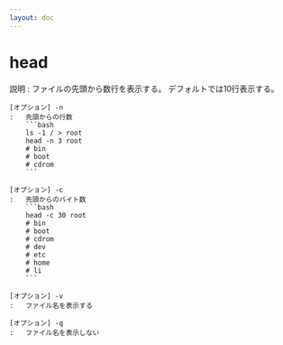 ```yaml
---
layout: doc
---
```


# head
説明
:   ファイルの先頭から数行を表示する。
    デフォルトでは10行表示する。

    [オプション] -n
    :   先頭からの行数
        ```bash
        ls -1 / > root
        head -n 3 root
        # bin
        # boot
        # cdrom
        ```

    [オプション] -c
    :   先頭からのバイト数
        ```bash
        head -c 30 root
        # bin
        # boot
        # cdrom
        # dev
        # etc
        # home
        # li
        ```

    [オプション] -v
    :   ファイル名を表示する

    [オプション] -q
    :   ファイル名を表示しない
